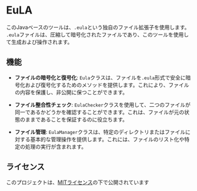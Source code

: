 # EuLA

このJavaベースのツールは、`.eula`という独自のファイル拡張子を使用します。
`.eula`ファイルは、圧縮して暗号化されたファイルであり、このツールを使用して生成および操作されます。

## 機能

- **ファイルの暗号化と復号化**: `Eula`クラスは、ファイルを`.eula`形式で安全に暗号化および復号化するためのメソッドを提供します。これにより、ファイルの内容を保護し、非公開に保つことができます。

- **ファイル整合性チェック**: `EulaChecker`クラスを使用して、二つのファイルが同一であるかどうかを確認することができます。これは、ファイルが元の状態のままであることを保証するのに役立ちます。

- **ファイル管理**: `EulaManager`クラスは、特定のディレクトリまたはファイルに対する基本的な管理操作を提供します。これには、ファイルのリスト化や特定の処理の実行が含まれます。

## ライセンス

このプロジェクトは、[MITライセンス](./LICENSE.txt)の下で公開されています